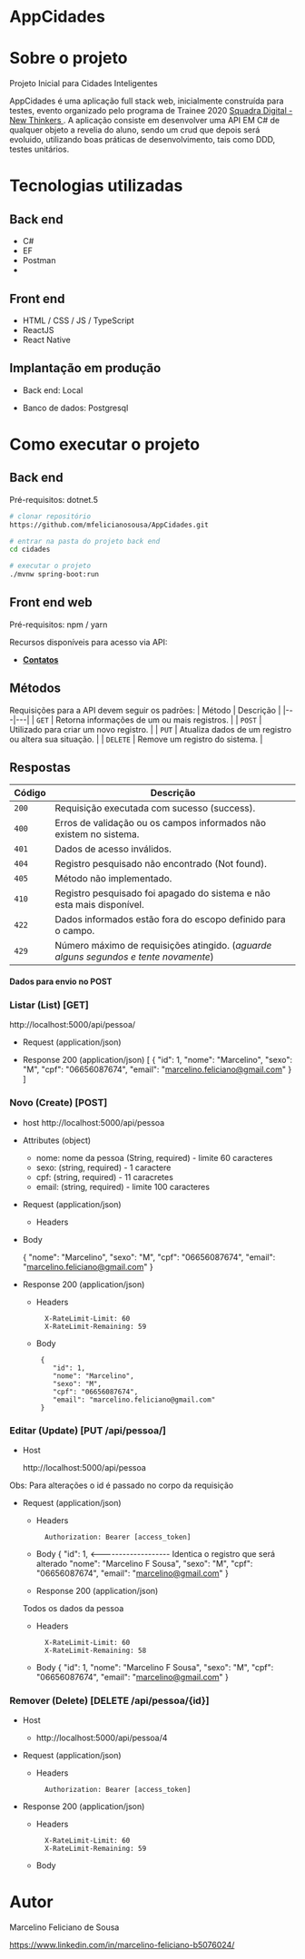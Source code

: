 # AppCidades


# Sobre o projeto
Projeto Inicial para Cidades Inteligentes

AppCidades é uma aplicação full stack web, inicialmente construída para testes, evento organizado pelo programa de Trainee 2020 [Squadra Digital - New Thinkers ](https://www.squadra.com.br/ "Site da Squadra").
A aplicação consiste em desenvolver uma API EM C# de qualquer objeto a revelia do aluno, sendo um crud que depois será evoluido, utilizando boas práticas 
de desenvolvimento, tais como DDD, testes unitários.


# Tecnologias utilizadas
## Back end
- C#
- EF
- Postman
- 
## Front end
- HTML / CSS / JS / TypeScript
- ReactJS
- React Native

## Implantação em produção
- Back end: Local

- Banco de dados: Postgresql

# Como executar o projeto

## Back end
Pré-requisitos: dotnet.5

```bash
# clonar repositório
https://github.com/mfelicianosousa/AppCidades.git

# entrar na pasta do projeto back end
cd cidades

# executar o projeto
./mvnw spring-boot:run
```

## Front end web
Pré-requisitos: npm / yarn

Recursos disponíveis para acesso via API:
* [**Contatos**](#reference/recursos/contatos)

## Métodos
Requisições para a API devem seguir os padrões:
| Método | Descrição |
|---|---|
| `GET` | Retorna informações de um ou mais registros. |
| `POST` | Utilizado para criar um novo registro. |
| `PUT` | Atualiza dados de um registro ou altera sua situação. |
| `DELETE` | Remove um registro do sistema. |

## Respostas

| Código | Descrição |
|---|---|
| `200` | Requisição executada com sucesso (success).|
| `400` | Erros de validação ou os campos informados não existem no sistema.|
| `401` | Dados de acesso inválidos.|
| `404` | Registro pesquisado não encontrado (Not found).|
| `405` | Método não implementado.|
| `410` | Registro pesquisado foi apagado do sistema e não esta mais disponível.|
| `422` | Dados informados estão fora do escopo definido para o campo.|
| `429` | Número máximo de requisições atingido. (*aguarde alguns segundos e tente novamente*)|

#### Dados para envio no POST

### Listar (List) [GET]

http://localhost:5000/api/pessoa/

+ Request (application/json)

    
+ Response 200 (application/json)
[
    {
        "id": 1,
        "nome": "Marcelino",
        "sexo": "M",
        "cpf": "06656087674",
        "email": "marcelino.feliciano@gmail.com"
    }
]

### Novo (Create) [POST]

+ host 
    http://localhost:5000/api/pessoa

+ Attributes (object)
  + nome: nome da pessoa (String, required) - limite 60 caracteres
  + sexo: (string, required) - 1 caractere
  + cpf: (string, required) - 11 caracretes
  + email: (string, required) - limite 100 caracteres

+ Request (application/json)

    + Headers

 + Body

    {
        "nome": "Marcelino",
        "sexo": "M",
        "cpf": "06656087674",
        "email": "marcelino.feliciano@gmail.com"
    }
    
+ Response 200 (application/json)

    + Headers

            X-RateLimit-Limit: 60
            X-RateLimit-Remaining: 59

    + Body

           {
              "id": 1,
              "nome": "Marcelino",
              "sexo": "M",
              "cpf": "06656087674",
              "email": "marcelino.feliciano@gmail.com"
           }

### Editar (Update) [PUT  /api/pessoa/]

+ Host 

  http://localhost:5000/api/pessoa

Obs: Para alterações o id é passado no corpo da requisição

+ Request (application/json)

    + Headers

            Authorization: Bearer [access_token]

    + Body
        {
            "id": 1,                <------------------- Identica o registro que será alterado
            "nome": "Marcelino F Sousa",
            "sexo": "M",
            "cpf": "06656087674",
            "email": "marcelino@gmail.com"
        }
        
  + Response 200 (application/json)
  
  Todos os dados da pessoa
    + Headers

            X-RateLimit-Limit: 60
            X-RateLimit-Remaining: 58

    + Body
        {
            "id": 1,
            "nome": "Marcelino F Sousa",
            "sexo": "M",
            "cpf": "06656087674",
            "email": "marcelino@gmail.com"
        }
        
 ### Remover (Delete) [DELETE  /api/pessoa/{id}]
 
 + Host 

    + http://localhost:5000/api/pessoa/4


+ Request (application/json)

    + Headers

            Authorization: Bearer [access_token]

+ Response 200 (application/json)

    + Headers

            X-RateLimit-Limit: 60
            X-RateLimit-Remaining: 59

    + Body       

# Autor

Marcelino Feliciano de Sousa

https://www.linkedin.com/in/marcelino-feliciano-b5076024/

